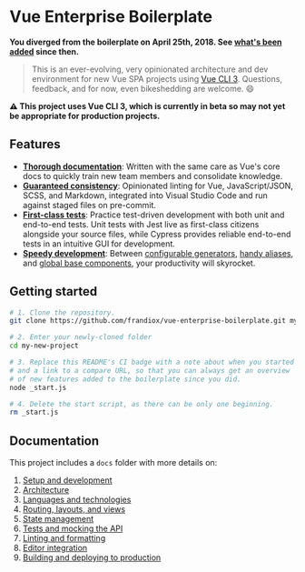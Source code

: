 # Vue Enterprise Boilerplate

**You diverged from the boilerplate on April 25th, 2018. See [what's been added](https://github.com/chrisvfritz/vue-enterprise-boilerplate/compare/33cda79231f92f4850f4f69a88a2d53ed60bf6c4...master) since then.**

> This is an ever-evolving, very opinionated architecture and dev environment for new Vue SPA projects using [Vue CLI 3](https://github.com/vuejs/vue-cli). Questions, feedback, and for now, even bikeshedding are welcome. 😄

**:warning: This project uses Vue CLI 3, which is currently in beta so may not yet be appropriate for production projects.**

## Features

* [**Thorough documentation**](#documentation): Written with the same care as Vue's core docs to quickly train new team members and consolidate knowledge.
* [**Guaranteed consistency**](docs/linting.md): Opinionated linting for Vue, JavaScript/JSON, SCSS, and Markdown, integrated into Visual Studio Code and run against staged files on pre-commit.
* [**First-class tests**](docs/tests.md): Practice test-driven development with both unit and end-to-end tests. Unit tests with Jest live as first-class citizens alongside your source files, while Cypress provides reliable end-to-end tests in an intuitive GUI for development.
* [**Speedy development**](docs/development.md): Between [configurable generators](docs/development.md#generators), [handy aliases](docs/development.md#aliases), and [global base components](docs/development.md#base-components), your productivity will skyrocket.

## Getting started

```sh
# 1. Clone the repository.
git clone https://github.com/frandiox/vue-enterprise-boilerplate.git my-new-project --depth 1

# 2. Enter your newly-cloned folder
cd my-new-project

# 3. Replace this README's CI badge with a note about when you started
# and a link to a compare URL, so that you can always get an overview
# of new features added to the boilerplate since you did.
node _start.js

# 4. Delete the start script, as there can be only one beginning.
rm _start.js
```

## Documentation

This project includes a `docs` folder with more details on:

1. [Setup and development](docs/development.md)
1. [Architecture](docs/architecture.md)
1. [Languages and technologies](docs/tech.md)
1. [Routing, layouts, and views](docs/routing.md)
1. [State management](docs/state.md)
1. [Tests and mocking the API](docs/tests.md)
1. [Linting and formatting](docs/linting.md)
1. [Editor integration](docs/editors.md)
1. [Building and deploying to production](docs/production.md)
